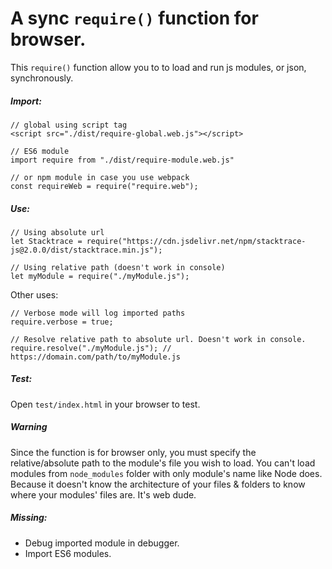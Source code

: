 # A sync `require()` function for browser.

This `require()` function allow you to to load and run js modules, or json, synchronously.

##### Import:
````
// global using script tag
<script src="./dist/require-global.web.js"></script>

// ES6 module
import require from "./dist/require-module.web.js"

// or npm module in case you use webpack
const requireWeb = require("require.web");
````


##### Use:
````
// Using absolute url
let Stacktrace = require("https://cdn.jsdelivr.net/npm/stacktrace-js@2.0.0/dist/stacktrace.min.js");

// Using relative path (doesn't work in console)
let myModule = require("./myModule.js");
````
Other uses:
````
// Verbose mode will log imported paths
require.verbose = true;

// Resolve relative path to absolute url. Doesn't work in console.
require.resolve("./myModule.js"); // https://domain.com/path/to/myModule.js
````

##### Test:
Open `test/index.html` in your browser to test.

##### Warning
Since the function is for browser only, you must specify the relative/absolute path to the module's file you wish to load.
You can't load modules from `node_modules` folder with only module's name like Node does.
Because it doesn't know the architecture of your files & folders to know where your modules' files are. It's web dude.

##### Missing:
- Debug imported module in debugger.
- Import ES6 modules.

